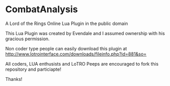 # CombatAnalysis
A Lord of the Rings Online Lua Plugin in the public domain

This Lua Plugin was created by Evendale and I assumed ownership with his gracious permission.

Non coder type people can easily download this plugin at http://www.lotrointerface.com/downloads/fileinfo.php?id=881&so=

All coders, LUA enthusists and LoTRO Peeps are encouraged to fork this repository and particiapte!

Thanks!

